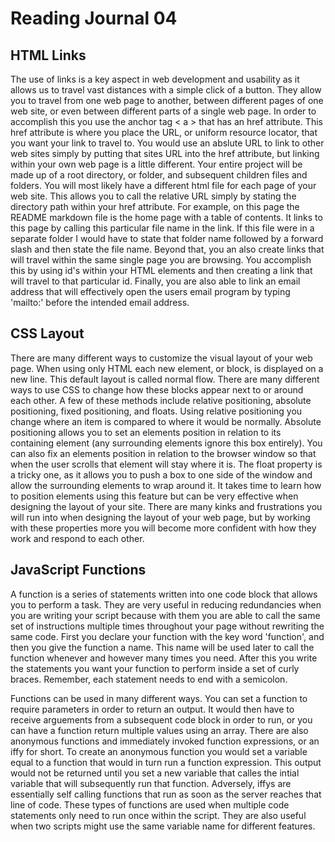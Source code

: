 # Reading Journal 04

## HTML Links

The use of links is a key aspect in web development and usability as it allows us to travel vast distances with a simple click of a button. They allow you to travel from one web page to another, between different pages of one web site, or even between different parts of a single web page. In order to accomplish this you use the anchor tag < a > that has an href attribute. This href attribute is where you place the URL, or uniform resource locator, that you want your link to travel to. You would use an abslute URL to link to other web sites simply by putting that sites URL into the href attribute, but linking within your own web page is a little different. Your entire project will be made up of a root directory, or folder, and subsequent children files and folders. You will most likely have a different html file for each page of your web site. This allows you to call the relative URL simply by stating the directory path within your href attribute. For example, on this page the README markdown file is the home page with a table of contents. It links to this page by calling this particular file name in the link. If this file were in a separate folder I would have to state that folder name followed by a forward slash and then state the file name. Beyond that, you an also create links that will travel within the same single page you are browsing. You accomplish this by using id's within your HTML elements and then creating a link that will travel to that particular id. Finally, you are also able to link an email address that will effectively open the users email program by typing 'mailto:' before the intended email address.

## CSS Layout

There are many different ways to customize the visual layout of your web page. When using only HTML each new element, or block, is displayed on a new line. This default layout is called normal flow. There are many different ways to use CSS to change how these blocks appear next to or around each other. A few of these methods include relative positioning, absolute positioning, fixed positioning, and floats. Using relative positioning you change where an item is compared to where it would be normally. Absolute positioning allows you to set an elements position in relation to its containing element (any surrounding elements ignore this box entirely). You can also fix an elements position in relation to the browser window so that when the user scrolls that element will stay where it is. The float property is a tricky one, as it allows you to push a box to one side of the window and allow the surrounding elements to wrap around it. It takes time to learn how to position elements using this feature but can be very effective when designing the layout of your site. There are many kinks and frustrations you will run into when designing the layout of your web page, but by working with these properties more you will become more confident with how they work and respond to each other.

## JavaScript Functions

A function is a series of statements written into one code block that allows you to perform a task. They are very useful in reducing redundancies when you are writing your script because with them you are able to call the same set of instructions multiple times throughout your page without rewriting the same code. First you declare your function with the key word 'function', and then you give the function a name. This name will be used later to call the function whenever and however many times you need. After this you write the statements you want your function to perform inside a set of curly braces. Remember, each statement needs to end with a semicolon.

Functions can be used in many different ways. You can set a function to require parameters in order to return an output. It would then have to receive arguements from a subsequent code block in order to run, or you can have a function return multiple values using an array. There are also anonymous functions and immediately invoked function expressions, or an iffy for short. To create an anonymous function you would set a variable equal to a function that would in turn run a function expression. This output would not be returned until you set a new variable that calles the intial variable that will subsequently run that function. Adversely, iffys are essentially self calling functions that run as soon as the server reaches that line of code. These types of functions are used when multiple code statements only need to run once within the script. They are also useful when two scripts might use the same variable name for different features.
